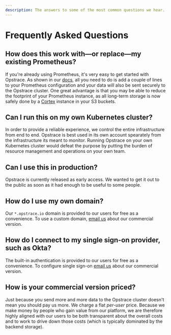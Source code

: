 ```yaml
---
description: The answers to some of the most common questions we hear.
---
```


# Frequently Asked Questions

## How does this work with—or replace—my existing Prometheus?

If you're already using Prometheus, it's very easy to get started with Opstrace.
As shown in our [docs](./sending-metrics-with-prometheus.md#remote_write-configuration-block-the-basics), all you need to do is add a couple of lines to your Prometheus configuration and your data will also be sent securely to the Opstrace cluster.
One great advantage is that you may be able to reduce the footprint of your Prometheus instance, as all long-term storage is now safely done by a [Cortex](https://github.com/cortexproject/cortex/) instance in your S3 buckets.

## Can I run this on my own Kubernetes cluster?

In order to provide a reliable experience, we control the entire infrastructure from end to end.
Opstrace is best used in its own account spearately from the infrastructure its meant to monitor.
Running Opstrace on your own Kubernetes cluster would defeat the purpose by putting the burden of resource management and operations on your own team.

## Can I use this in production?

Opstrace is currently released as early access.
We wanted to get it out to the public as soon as it had enough to be useful to some people.

## How do I use my own domain?

Our `*.opstrace.io` domain is provided to our users for free as a convenience.
To use a custom domain, [email us](mailto:hello@opstrace.com) about our commercial version.

## How do I connect to my single sign-on provider, such as Okta?

The built-in authentication is provided to our users for free as a convenience.
To configure single sign-on [email us](mailto:hello@opstrace.com) about our commercial version.

## How is your commercial version priced?

Just because you send more and more data to the Opstrace cluster doesn't mean you should pay us more.
We charge a flat _per-user_ price.
Because we make money by people who gain value from our platform, we are therefore highly aligned with our users to be both transparent about the overall costs and to work to drive down those costs (which is typically dominated by the backend storage).
